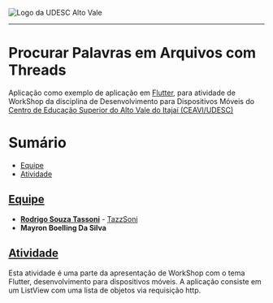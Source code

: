 <!-- Visualizador online: https://stackedit.io/ -->
 ![Logo da UDESC Alto Vale](http://www1.udesc.br/imagens/id_submenu/2019/marca_alto_vale_horizontal_assinatura_rgb_01.jpg)

---

# Procurar Palavras em Arquivos com Threads

Aplicação como exemplo de aplicação em [Flutter](https://flutter.dev), para atividade de WorkShop da disciplina de Desenvolvimento para Dispositivos Móveis do [Centro de Educação Superior do Alto Vale do Itajaí (CEAVI/UDESC)](https://www.udesc.br/ceavi)<br>

# Sumário
* [Equipe](#equipe)
* [Atividade](#atividade)

## [Equipe](#equipe)
 - [**Rodrigo Souza Tassoni**](mailto:tazzsoni@gmail.com) - [TazzSoni](https://github.com/tazzsoni)
 - **Mayron Boelling Da Silva**
 
## [Atividade](#atividade)

Esta atividade é uma parte da apresentação de WorkShop com o tema Flutter, desenvolvimento para dispositivos móveis. A aplicação consiste em um ListView com uma lista de objetos via requisição http.<br>

